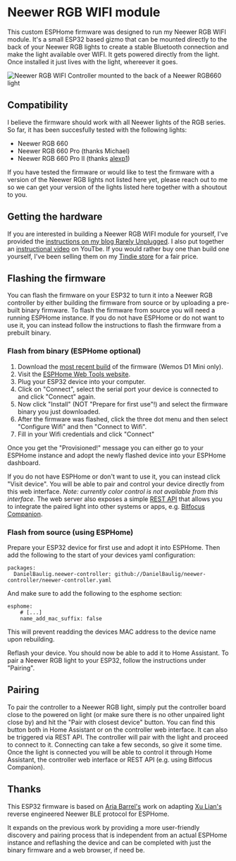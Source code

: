 # Neewer RGB WIFI module

This custom ESPHome firmware was designed to run my Neewer RGB WIFI module. It's a 
small ESP32 based gizmo that can be mounted directly to the back of your Neewer RGB lights 
to create a stable Bluetooth connection and make the light available over WIFI. It gets
powered directly from the light. Once installed it just lives with the light, whereever it
goes.

![Neewer RGB WIFI Controller mounted to the back of a Neewer RGB660 light](https://www.rarelyunplugged.com/posts/neewer-660-rgb-wifi-controller/images/neewer-controller-mounted-closeup.jpeg)

## Compatibility
I believe the firmware should work with all Neewer lights of the RGB series. So
far, it has been succesfully tested with the following lights:

- Neewer RGB 660
- Neewer RGB 660 Pro (thanks Michael)
- Neewer RGB 660 Pro II (thanks
  [alexp1](https://community.home-assistant.io/u/alexp1))

If you have tested the firmware or would like to test the firmware with a
version of the Neewer RGB lights not listed here yet, please reach out to me so
we can get your version of the lights listed here together with a shoutout to
you.

## Getting the hardware
If you are interested in building a Neewer RGB WIFI module for yourself, I've provided the [instructions on my
blog Rarely Unplugged](https://www.rarelyunplugged.com/posts/neewer-660-rgb-wifi-controller/). I also put together an [instructional video](https://www.youtube.com/watch?v=wAbPy0ae5Eg) on YouTbe.
If you would rather buy one than build one yourself, I've been selling them on my [Tindie store](https://www.tindie.com/products/rarelyunplugged/neewer-rgb660-wifi-module/) for a fair price.

## Flashing the firmware
You can flash the firmware on your ESP32 to turn it into a Neewer RGB
controller by either building the firmware from source or by uploading a
pre-built binary firmware.
To flash the firmware from source you will need a running ESPHome instance. 
If you do not have ESPHome or do not want to use it, you can instead follow the
instructions to flash the firmware from a prebuilt binary.

### Flash from binary (ESPHome optional)
1. Download the [most recent build](https://github.com/DanielBaulig/neewer-controller/releases/latest/download/neewer-controller-factory.bin)
   of the firmware (Wemos D1 Mini only). 
2. Visit the [ESPHome Web Tools website](https://web.esphome.io/). 
3. Plug your ESP32 device into your computer.
4. Click on "Connect", select the serial port your device is connected to and 
   click "Connect" again. 
5. Now click "Install" (NOT "Prepare for first use"!) and select the firmware 
   binary you just downloaded.
6. After the firmware was flashed, click the three dot menu and then select
   "Configure Wifi" and then "Connect to Wifi".
7. Fill in your Wifi credentials and click "Connect"

Once you get the "Provisioned!" message you can either go to your ESPHome
instance and adopt the newly flashed device into your ESPHome dashboard. 

If you do not have ESPHome or don't want to use it, you can instead click "Visit
device". You will be able to pair and control your device directly from this web
interface. *Note: currently color control is not available from this interface.*
The web server also exposes a simple [REST API](https://esphome.io/web-api/#api-rest) 
that allows you to integrate the paired light into other systems or apps, e.g. 
[Bitfocus Companion](https://bitfocus.io/companion).

### Flash from source (using ESPHome)
Prepare your ESP32 device for first use and adopt it into ESPHome. Then add the 
following to the start of your devices yaml configuration:

```
packages:
  DanielBaulig.neewer-controller: github://DanielBaulig/neewer-controller/neewer-controller.yaml
```

And make sure to add the following to the esphome section:

```
esphome:
    # [...]
    name_add_mac_suffix: false
```

This will prevent readding the devices MAC address to the device name upon
rebuilding.

Reflash your device. You should now be able to add it to Home Assistant. To pair
a Neewer RGB light to your ESP32, follow the instructions under "Pairing".

## Pairing
To pair the controller to a Neewer RGB light, simply put the controller board
close to the powered on light (or make sure there is no other unpaired light 
close by) and hit the "Pair with closest device" button. 
You can find this button both in Home Assistant or on the controller web 
interface. It can also be triggered via REST API.
The controller will pair with the light and proceed to connect to it. Connecting
can take a few seconds, so give it some time. Once the light is connected you
will be able to control it through Home Assistant, the controller web interface
or REST API (e.g. using Bitfocus Companion).

## Thanks

This ESP32 firmware is based on [Aria Barrel's](https://github.com/litui) work
on adapting [Xu Lian's](https://github.com/keefo) reverse engineered Neewer BLE
protocol for ESPHome.

It expands on the previous work by providing a more user-friendly discovery and
pairing process that is independent from an actual ESPHome instance and
reflashing the device and can be completed with just the binary firmware and a 
web browser, if need be.
